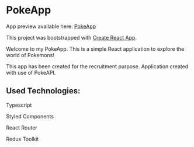 # PokeApp

App preview available here: [PokeApp](http://AndrzejBugdol.github.io/PokeApp-VL)

This project was bootstrapped with [Create React App](https://github.com/facebook/create-react-app).

Welcome to my PokeApp. This is a simple React application to explore the world of Pokemons!

This app has been created for the recruitment purpose. Application created with use of PokeAPI.

## Used Technologies:

Typescript

Styled Components

React Router

Redux Toolkit
